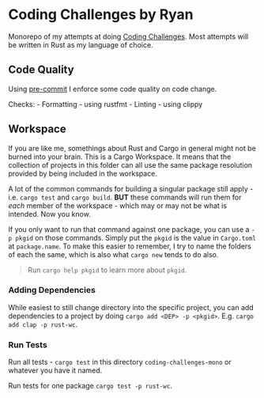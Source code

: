 # Coding Challenges by Ryan

Monorepo of my attempts at doing [Coding Challenges](https://codingchallenges.fyi/). Most attempts will be written in Rust as my language of choice.

## Code Quality

Using [pre-commit](https://pre-commit.com) I enforce some code quality on code change.

Checks:
    - Formatting - using rustfmt
    - Linting - using clippy

## Workspace

If you are like me, somethings about Rust and Cargo in general might not be burned into your brain. This is a Cargo Workspace. It means that the collection of projects in this folder can all use the same package resolution provided by being included in the workspace.

A lot of the common commands for building a singular package still apply - i.e. `cargo test` and `cargo build`. **BUT** these commands will run them for *each* member of the workspace - which may or may not be what is intended. Now you know.

If you only want to run that command against one package, you can use a `-p pkgid` on those commands. Simply put the `pkgid` is the value in `Cargo.toml` at `package.name`. To make this easier to remember, I try to name the folders of each the same, which is also what `cargo new` tends to do also.

> Run `cargo help pkgid` to learn more about `pkgid`.

### Adding Dependencies

While easiest to still change directory into the specific project, you can add dependencies to a project by doing `cargo add <DEP> -p <pkgid>`. E.g. `cargo add clap -p rust-wc`.

### Run Tests

Run all tests - `cargo test` in this directory `coding-challenges-mono` or whatever you have it named.

Run tests for one package `cargo test -p rust-wc`.
